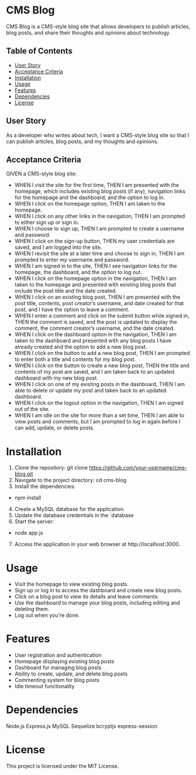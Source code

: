 # CMS Blog

CMS Blog is a CMS-style blog site that allows developers to publish articles, blog posts, and share their thoughts and opinions about technology.

## Table of Contents

- [User Story](#user-story)
- [Acceptance Criteria](#acceptance-criteria)
- [Installation](#installation)
- [Usage](#usage)
- [Features](#features)
- [Dependencies](#dependencies)
- [License](#license)

## User Story

As a developer who writes about tech, I want a CMS-style blog site so that I can publish articles, blog posts, and my thoughts and opinions.

## Acceptance Criteria

GIVEN a CMS-style blog site:
- WHEN I visit the site for the first time, THEN I am presented with the homepage, which includes existing blog posts (if any), navigation links for the homepage and the dashboard, and the option to log in.
- WHEN I click on the homepage option, THEN I am taken to the homepage.
- WHEN I click on any other links in the navigation, THEN I am prompted to either sign up or sign in.
- WHEN I choose to sign up, THEN I am prompted to create a username and password.
- WHEN I click on the sign-up button, THEN my user credentials are saved, and I am logged into the site.
- WHEN I revisit the site at a later time and choose to sign in, THEN I am prompted to enter my username and password.
- WHEN I am signed in to the site, THEN I see navigation links for the homepage, the dashboard, and the option to log out.
- WHEN I click on the homepage option in the navigation, THEN I am taken to the homepage and presented with existing blog posts that include the post title and the date created.
- WHEN I click on an existing blog post, THEN I am presented with the post title, contents, post creator’s username, and date created for that post, and I have the option to leave a comment.
- WHEN I enter a comment and click on the submit button while signed in, THEN the comment is saved, and the post is updated to display the comment, the comment creator’s username, and the date created.
- WHEN I click on the dashboard option in the navigation, THEN I am taken to the dashboard and presented with any blog posts I have already created and the option to add a new blog post.
- WHEN I click on the button to add a new blog post, THEN I am prompted to enter both a title and contents for my blog post.
- WHEN I click on the button to create a new blog post, THEN the title and contents of my post are saved, and I am taken back to an updated dashboard with my new blog post.
- WHEN I click on one of my existing posts in the dashboard, THEN I am able to delete or update my post and taken back to an updated dashboard.
- WHEN I click on the logout option in the navigation, THEN I am signed out of the site.
- WHEN I am idle on the site for more than a set time, THEN I am able to view posts and comments, but I am prompted to log in again before I can add, update, or delete posts.

# Installation

1. Clone the repository:
   git clone https://github.com/your-username/cms-blog.git
2. Navigate to the project directory:
   cd cms-blog
3. Install the dependencies:
- npm install
4. Create a MySQL database for the application.
5. Update the database credentials in the `database
6. Start the server:
- node app.js
7. Access the application in your web browser at http://localhost:3000.

# Usage
- Visit the homepage to view existing blog posts.
- Sign up or log in to access the dashboard and create new blog posts.
- Click on a blog post to view its details and leave comments.
- Use the dashboard to manage your blog posts, including editing and deleting them.
- Log out when you're done.
# Features
- User registration and authentication
- Homepage displaying existing blog posts
- Dashboard for managing blog posts
- Ability to create, update, and delete blog posts
- Commenting system for blog posts
- Idle timeout functionality
# Dependencies
Node.js
Express.js
MySQL
Sequelize
bcryptjs
express-session

# License
This project is licensed under the MIT License.